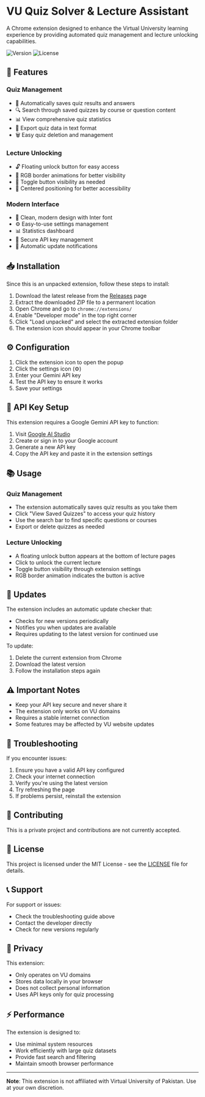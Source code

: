 # VU Quiz Solver & Lecture Assistant

A Chrome extension designed to enhance the Virtual University learning experience by providing automated quiz management and lecture unlocking capabilities.

![Version](https://img.shields.io/badge/version-1.1.3-blue)
![License](https://img.shields.io/badge/license-MIT-green)

## 🌟 Features

### Quiz Management
- 📝 Automatically saves quiz results and answers
- 🔍 Search through saved quizzes by course or question content
- 📊 View comprehensive quiz statistics
- 💾 Export quiz data in text format
- 🗑️ Easy quiz deletion and management

### Lecture Unlocking
- 🔓 Floating unlock button for easy access
- 🎨 RGB border animations for better visibility
- 📱 Toggle button visibility as needed
- 🎯 Centered positioning for better accessibility

### Modern Interface
- 🎨 Clean, modern design with Inter font
- ⚙️ Easy-to-use settings management
- 📊 Statistics dashboard
- 🔑 Secure API key management
- 🔄 Automatic update notifications

## 📥 Installation

Since this is an unpacked extension, follow these steps to install:

1. Download the latest release from the [Releases](https://github.com/YOUR_USERNAME/QuizSolver/releases) page
2. Extract the downloaded ZIP file to a permanent location
3. Open Chrome and go to `chrome://extensions/`
4. Enable "Developer mode" in the top right corner
5. Click "Load unpacked" and select the extracted extension folder
6. The extension icon should appear in your Chrome toolbar

## ⚙️ Configuration

1. Click the extension icon to open the popup
2. Click the settings icon (⚙️)
3. Enter your Gemini API key
4. Test the API key to ensure it works
5. Save your settings

## 🔑 API Key Setup

This extension requires a Google Gemini API key to function:

1. Visit [Google AI Studio](https://makersuite.google.com/app/apikey)
2. Create or sign in to your Google account
3. Generate a new API key
4. Copy the API key and paste it in the extension settings

## 📚 Usage

### Quiz Management
- The extension automatically saves quiz results as you take them
- Click "View Saved Quizzes" to access your quiz history
- Use the search bar to find specific questions or courses
- Export or delete quizzes as needed

### Lecture Unlocking
- A floating unlock button appears at the bottom of lecture pages
- Click to unlock the current lecture
- Toggle button visibility through extension settings
- RGB border animation indicates the button is active

## 🔄 Updates

The extension includes an automatic update checker that:
- Checks for new versions periodically
- Notifies you when updates are available
- Requires updating to the latest version for continued use

To update:
1. Delete the current extension from Chrome
2. Download the latest version
3. Follow the installation steps again

## ⚠️ Important Notes

- Keep your API key secure and never share it
- The extension only works on VU domains
- Requires a stable internet connection
- Some features may be affected by VU website updates

## 🐛 Troubleshooting

If you encounter issues:
1. Ensure you have a valid API key configured
2. Check your internet connection
3. Verify you're using the latest version
4. Try refreshing the page
5. If problems persist, reinstall the extension

## 🤝 Contributing

This is a private project and contributions are not currently accepted.

## 📄 License

This project is licensed under the MIT License - see the [LICENSE](LICENSE) file for details.

## 📞 Support

For support or issues:
- Check the troubleshooting guide above
- Contact the developer directly
- Check for new versions regularly

## 🔐 Privacy

This extension:
- Only operates on VU domains
- Stores data locally in your browser
- Does not collect personal information
- Uses API keys only for quiz processing

## ⚡ Performance

The extension is designed to:
- Use minimal system resources
- Work efficiently with large quiz datasets
- Provide fast search and filtering
- Maintain smooth browser performance

---

**Note**: This extension is not affiliated with Virtual University of Pakistan. Use at your own discretion. 
